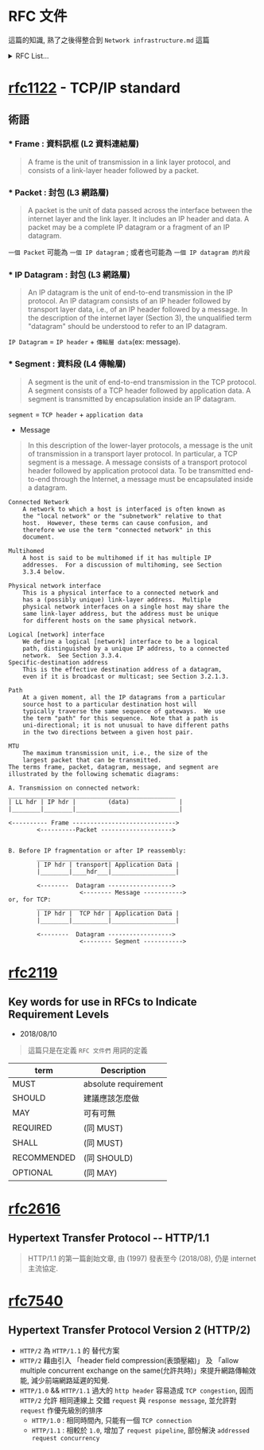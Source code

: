 # RFC 文件

這篇的知識, 熟了之後得整合到 `Network infrastructure.md` 這篇

<details>
    <summary> RFC List... </summary>

- [rfc1122](#rfc1122) - Requirements for Internet Hosts -- Communication Layers
- [rfc2119](#rfc2119) - Key words for use in RFCs to Indicate Requirement Levels
- [rfc2616](#rfc2616) - Hypertext Transfer Protocol -- HTTP/1.1
- [rfc7540](#rfc7540) - Hypertext Transfer Protocol Version 2 (HTTP/2)
</details>



# [rfc1122](https://tools.ietf.org/html/rfc1122) - TCP/IP standard

## 術語

### * Frame : 資料訊框 (L2 資料連結層)

> A frame is the unit of transmission in a link layer protocol, and consists of a link-layer header followed by a packet.


### * Packet : 封包 (L3 網路層)

> A packet is the unit of data passed across the interface between the internet layer and the link layer.  It includes an IP header and data.  A packet may be a complete IP datagram or a fragment of an IP datagram.

`一個 Packet` 可能為 `一個 IP datagram` ; 或者也可能為 `一個 IP datagram 的片段`


### * IP Datagram : 封包 (L3 網路層)

> An IP datagram is the unit of end-to-end transmission in the IP protocol.  An IP datagram consists of an IP header followed by transport layer data, i.e., of an IP header followed by a message.
> In the description of the internet layer (Section 3), the unqualified term "datagram" should be understood to refer to an IP datagram.

`IP Datagram` = `IP header` + `傳輸層 data`(ex: message).


### * Segment : 資料段 (L4 傳輸層)

> A segment is the unit of end-to-end transmission in the TCP protocol.  A segment consists of a TCP header followed by application data.  A segment is transmitted by encapsulation inside an IP datagram.

`segment` = `TCP header` + `application data`

* Message

> In this description of the lower-layer protocols, a message is the unit of transmission in a transport layer protocol.  In particular, a TCP segment is a message.  A message consists of a transport protocol header followed by application protocol data.  To be transmitted end-to-end through the Internet, a message must be encapsulated inside a datagram.



    Connected Network
        A network to which a host is interfaced is often known as
        the "local network" or the "subnetwork" relative to that
        host.  However, these terms can cause confusion, and
        therefore we use the term "connected network" in this
        document.

    Multihomed
        A host is said to be multihomed if it has multiple IP
        addresses.  For a discussion of multihoming, see Section
        3.3.4 below.

    Physical network interface
        This is a physical interface to a connected network and
        has a (possibly unique) link-layer address.  Multiple
        physical network interfaces on a single host may share the
        same link-layer address, but the address must be unique
        for different hosts on the same physical network.

    Logical [network] interface
        We define a logical [network] interface to be a logical
        path, distinguished by a unique IP address, to a connected
        network.  See Section 3.3.4.
    Specific-destination address
        This is the effective destination address of a datagram,
        even if it is broadcast or multicast; see Section 3.2.1.3.

    Path
        At a given moment, all the IP datagrams from a particular
        source host to a particular destination host will
        typically traverse the same sequence of gateways.  We use
        the term "path" for this sequence.  Note that a path is
        uni-directional; it is not unusual to have different paths
        in the two directions between a given host pair.

    MTU
        The maximum transmission unit, i.e., the size of the
        largest packet that can be transmitted.
    The terms frame, packet, datagram, message, and segment are
    illustrated by the following schematic diagrams:

    A. Transmission on connected network:
    _______________________________________________
    | LL hdr | IP hdr |         (data)              |
    |________|________|_____________________________|

    <---------- Frame ----------------------------->
            <----------Packet -------------------->


    B. Before IP fragmentation or after IP reassembly:
            ______________________________________
            | IP hdr | transport| Application Data |
            |________|____hdr___|__________________|

            <--------  Datagram ------------------>
                        <-------- Message ----------->
    or, for TCP:
            ______________________________________
            | IP hdr |  TCP hdr | Application Data |
            |________|__________|__________________|

            <--------  Datagram ------------------>
                        <-------- Segment ----------->


# [rfc2119](https://www.ietf.org/rfc/rfc2119.txt)

## Key words for use in RFCs to Indicate Requirement Levels

- 2018/08/10

> 這篇只是在定義 `RFC 文件們` 用詞的定義

term        | Description
----------- | ---------------------------
MUST        | absolute requirement
SHOULD      | 建議應該怎麼做
MAY         | 可有可無
REQUIRED    | (同 MUST)
SHALL       | (同 MUST)
RECOMMENDED | (同 SHOULD)
OPTIONAL    | (同 MAY)



# [rfc2616](https://www.ietf.org/rfc/rfc2616.txt)

## Hypertext Transfer Protocol -- HTTP/1.1

> HTTP/1.1 的第一篇創始文章, 由 (1997) 發表至今 (2018/08), 仍是 internet 主流協定.



# [rfc7540](https://www.ietf.org/rfc/rfc7540.txt)

## Hypertext Transfer Protocol Version 2 (HTTP/2)

> 

- `HTTP/2` 為 `HTTP/1.1` 的 替代方案
- `HTTP/2` 藉由引入 「header field compression(表頭壓縮)」 及 「allow multiple concurrent exchange on the same(允許共時)」來提升網路傳輸效能, 減少前端網路延遲的知覺.
- `HTTP/1.0` && `HTTP/1.1` 過大的 `http header` 容易造成 `TCP congestion`, 因而 `HTTP/2` 允許 相同連線上 交錯 `request` 與 `response message`, 並允許對 `request` 作優先級別的排序
    - `HTTP/1.0` : 相同時間內, 只能有一個 `TCP connection`
    - `HTTP/1.1` : 相較於 `1.0`, 增加了 `request pipeline`, 部份解決 `addressed request concurrency`


